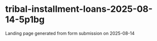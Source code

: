 # tribal-installment-loans-2025-08-14-5p1bg
Landing page generated from form submission on 2025-08-14
